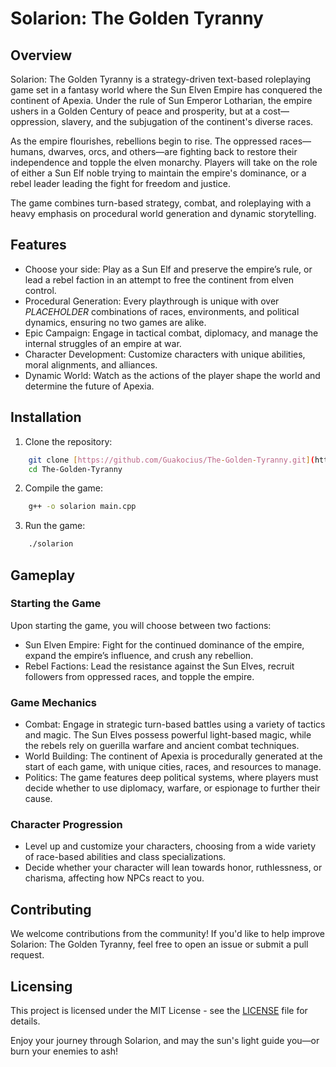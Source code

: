 # Solarion: The Golden Tyranny

## Overview

Solarion: The Golden Tyranny is a strategy-driven text-based roleplaying game set in a fantasy world where the Sun Elven Empire has conquered the continent of Apexia. Under the rule of Sun Emperor Lotharian, the empire ushers in a Golden Century of peace and prosperity, but at a cost—oppression, slavery, and the subjugation of the continent's diverse races.

As the empire flourishes, rebellions begin to rise. The oppressed races—humans, dwarves, orcs, and others—are fighting back to restore their independence and topple the elven monarchy. Players will take on the role of either a Sun Elf noble trying to maintain the empire's dominance, or a rebel leader leading the fight for freedom and justice.

The game combines turn-based strategy, combat, and roleplaying with a heavy emphasis on procedural world generation and dynamic storytelling.

## Features

* Choose your side: Play as a Sun Elf and preserve the empire’s rule, or lead a rebel faction in an attempt to free the continent from elven control.
* Procedural Generation: Every playthrough is unique with over *PLACEHOLDER* combinations of races, environments, and political dynamics, ensuring no two games are alike.
* Epic Campaign: Engage in tactical combat, diplomacy, and manage the internal struggles of an empire at war.
* Character Development: Customize characters with unique abilities, moral alignments, and alliances.
* Dynamic World: Watch as the actions of the player shape the world and determine the future of Apexia.

## Installation

1. Clone the repository:

```bash
    git clone [https://github.com/Guakocius/The-Golden-Tyranny.git](https://github.com/Guakocius/The-Golden-Tyranny.git)
    cd The-Golden-Tyranny
```

2. Compile the game:

```bash
    g++ -o solarion main.cpp
```

3. Run the game:

```bash
    ./solarion
```

## Gameplay

### Starting the Game

Upon starting the game, you will choose between two factions:

* Sun Elven Empire: Fight for the continued dominance of the empire, expand the empire’s influence, and crush any rebellion.
* Rebel Factions: Lead the resistance against the Sun Elves, recruit followers from oppressed races, and topple the empire.

### Game Mechanics

* Combat: Engage in strategic turn-based battles using a variety of tactics and magic. The Sun Elves possess powerful light-based magic, while the rebels rely on guerilla warfare and ancient combat techniques.
* World Building: The continent of Apexia is procedurally generated at the start of each game, with unique cities, races, and resources to manage.
* Politics: The game features deep political systems, where players must decide whether to use diplomacy, warfare, or espionage to further their cause.

### Character Progression

* Level up and customize your characters, choosing from a wide variety of race-based abilities and class specializations.
* Decide whether your character will lean towards honor, ruthlessness, or charisma, affecting how NPCs react to you.

## Contributing

We welcome contributions from the community! If you'd like to help improve Solarion: The Golden Tyranny, feel free to open an issue or submit a pull request.

## Licensing

This project is licensed under the MIT License - see the [LICENSE](LICENSE) file for details.

Enjoy your journey through Solarion, and may the sun's light guide you—or burn your enemies to ash!
